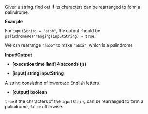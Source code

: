 Given a string, find out if its characters can be rearranged to form a palindrome.

__Example__

For `inputString = "aabb"`, the output should be
`palindromeRearranging(inputString) = true`.

We can rearrange `"aabb"` to make `"abba"`, which is a palindrome.

__Input/Output__

* __[execution time limit] 4 seconds (js)__

* __[input] string inputString__

A string consisting of lowercase English letters.

* __[output] boolean__

`true` if the characters of the `inputString` can be rearranged to form a palindrome, `false` otherwise.

